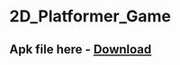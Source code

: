# 2D_Platformer_Game

## Apk file here - [Download](https://github.com/rifatulislaminfo/2D_Platformer_Game/raw/main/2D%20Platformer%20Game.apk)